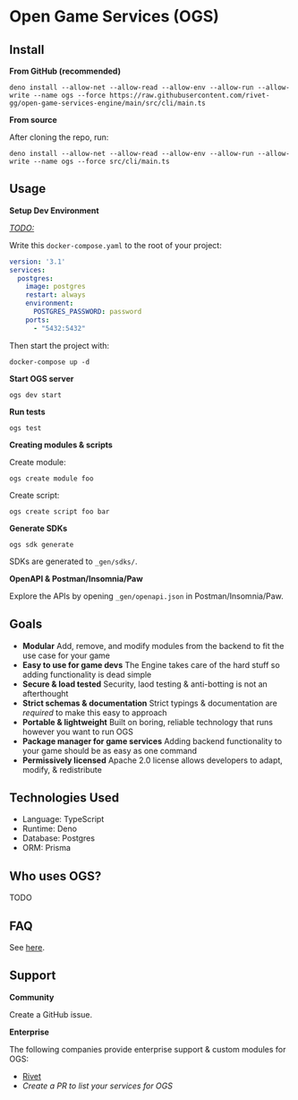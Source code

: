 # Open Game Services (OGS)

## Install

**From GitHub (recommended)**

```
deno install --allow-net --allow-read --allow-env --allow-run --allow-write --name ogs --force https://raw.githubusercontent.com/rivet-gg/open-game-services-engine/main/src/cli/main.ts
```

**From source**

After cloning the repo, run:

```
deno install --allow-net --allow-read --allow-env --allow-run --allow-write --name ogs --force src/cli/main.ts
```

## Usage

**Setup Dev Environment**

_[TODO:](https://github.com/rivet-gg/open-game-services-engine/issues/84)_

Write this `docker-compose.yaml` to the root of your project:

```yaml
version: '3.1'
services:
  postgres:
    image: postgres
    restart: always
    environment:
      POSTGRES_PASSWORD: password
    ports:
      - "5432:5432"
```

Then start the project with:

```
docker-compose up -d
```

**Start OGS server**

```
ogs dev start
```

**Run tests**

```
ogs test
```

**Creating modules & scripts**

Create module:

```
ogs create module foo
```

Create script:

```
ogs create script foo bar
```

**Generate SDKs**

```
ogs sdk generate
```

SDKs are generated to `_gen/sdks/`.

**OpenAPI & Postman/Insomnia/Paw**

Explore the APIs by opening `_gen/openapi.json` in Postman/Insomnia/Paw.

## Goals

- **Modular** Add, remove, and modify modules from the backend to fit the use
  case for your game
- **Easy to use for game devs** The Engine takes care of the hard stuff so
  adding functionality is dead simple
- **Secure & load tested** Security, laod testing & anti-botting is not an
  afterthought
- **Strict schemas & documentation** Strict typings & documentation are
  _required_ to make this easy to approach
- **Portable & lightweight** Built on boring, reliable technology that runs
  however you want to run OGS
- **Package manager for game services** Adding backend functionality to your
  game should be as easy as one command
- **Permissively licensed** Apache 2.0 license allows developers to adapt,
  modify, & redistribute

## Technologies Used

- Language: TypeScript
- Runtime: Deno
- Database: Postgres
- ORM: Prisma

## Who uses OGS?

TODO

## FAQ

See [here](./docs/FAQ.md).

## Support

**Community**

Create a GitHub issue.

**Enterprise**

The following companies provide enterprise support & custom modules for OGS:

- [Rivet](https://rivet.gg/support)
- _Create a PR to list your services for OGS_
